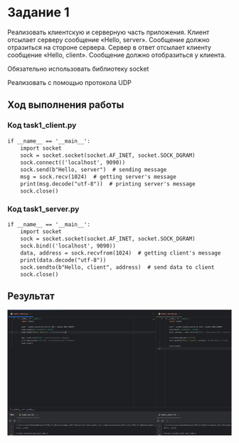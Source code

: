 # Задание 1

Реализовать клиентскую и серверную часть приложения. Клиент отсылает серверу сообщение «Hello, server». Сообщение должно отразиться на стороне сервера. Сервер в ответ отсылает клиенту сообщение «Hello, client». Сообщение должно отобразиться у клиента.

Обязательно использовать библиотеку socket

Реализовать с помощью протокола UDP

## Ход выполнения работы

### Код task1_client.py

    if __name__ == '__main__':
        import socket
        sock = socket.socket(socket.AF_INET, socket.SOCK_DGRAM)
        sock.connect(('localhost', 9090))
        sock.send(b"Hello, server")  # sending message
        msg = sock.recv(1024)  # getting server's message
        print(msg.decode("utf-8"))  # printing server's message
        sock.close()


### Код task1_server.py

    if __name__ == '__main__':
        import socket
        sock = socket.socket(socket.AF_INET, socket.SOCK_DGRAM)
        sock.bind(('localhost', 9090))
        data, address = sock.recvfrom(1024)  # getting client's message
        print(data.decode("utf-8"))
        sock.sendto(b"Hello, client", address)  # send data to client
        sock.close()


## Результат

![Image](src/task1.png)